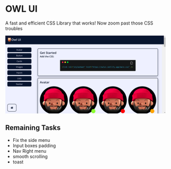 # OWL UI
A fast and efficient CSS Library that works! Now zoom past those CSS troubles

![Screenshot](./assets/Screenshot.png)


## Remaining Tasks 

- Fix the side menu
- Input boxes padding
- Nav Right menu
- smooth scrolling
- toast